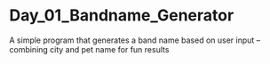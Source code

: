 # Day_01_Bandname_Generator
A simple program that generates a band name based on user input – combining city and pet name for fun results
